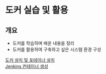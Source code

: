 # 도커 실습 및 활용
## 개요
- 도커를 학습하며 배운 내용을 정리
- 도커를 활용하여 구축하고 싶은 시스템 환경 구성
  
[도커 설치 및 포테이너 설치](https://github.com/dev-kimdoyoung/practice-docker/tree/docker)  
[Jenkins 컨테이너 생성](https://github.com/dev-kimdoyoung/practice-docker/tree/jenkins)

